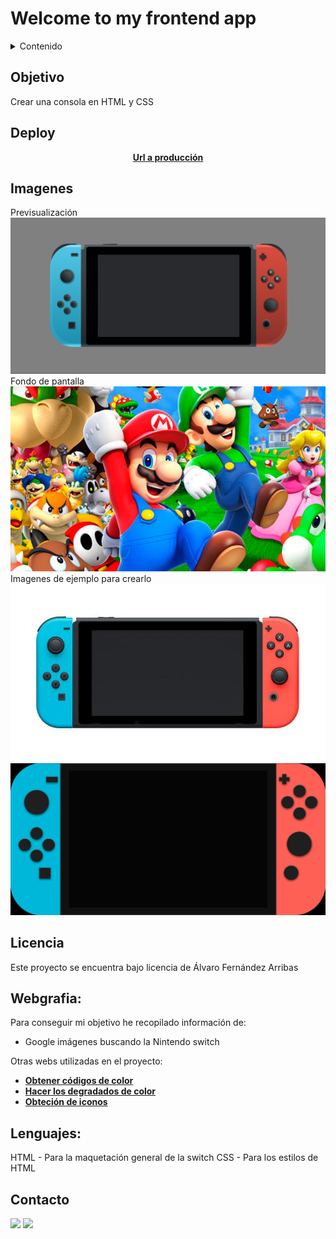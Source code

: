 # Welcome to my frontend app  

<details>
  <summary>Contenido</summary>
  <ol>
    <li><a href="#objetivo">Objetivo</a></li>
    <li><a href="#deploy">Deploy</a></li>
    <li><a href="#imagenes">Imágenes</a></li>
    <li><a href="#licencia">Licencia</a></li>
    <li><a href="#webgrafia">Webgrafia</a></li>
    <li><a href="#lenguajes">Lenguajes</a></li>
    <li><a href="#contacto">Contacto</a></li>
  </ol>
</details>

## Objetivo
Crear una consola en HTML y CSS  
  
## Deploy
<div align="center">
    <a href="https://roekan.github.io/FED-29-05--Proyecto-Consola-/"><strong>Url a producción </strong></a>
</div>

## Imagenes
Previsualización
<img src="./images/Imagen-nintendo-switch.png"><br/>
Fondo de pantalla
<img src="./images/fondo.jpg"><br/>
Imagenes de ejemplo para crearlo
<img src="./images/imagenes-ejemplo/switch.jpg"><br/>
<img src="./images/imagenes-ejemplo/switch-psd.jpg">


## Licencia
Este proyecto se encuentra bajo licencia de Álvaro Fernández Arribas

## Webgrafia:
Para conseguir mi objetivo he recopilado información de:

- Google imágenes buscando la Nintendo switch

Otras webs utilizadas en el proyecto:

- <a href="https://pickcoloronline.com/"><strong>Obtener códigos de color </strong></a>
- <a href="https://cssgradient.io/"><strong>Hacer los degradados de color </strong></a>
- <a href="https://www.iconhunt.site/"><strong>Obteción de iconos </strong></a>

## Lenguajes:

HTML - Para la maquetación general de la switch
CSS - Para los estilos de HTML

## Contacto

<a href = "mailto:roekan03@gmail.com"><img src="https://img.shields.io/badge/Gmail-C6362C?style=for-the-badge&logo=gmail&logoColor=white" target="_blank"></a>
<a href="https://es.linkedin.com/in/alvaro-fern%C3%A1ndez-arribas-120963223" target="_blank"><img src="https://img.shields.io/badge/-LinkedIn-%230077B5?style=for-the-badge&logo=linkedin&logoColor=white" target="_blank"></a> 
</p>
